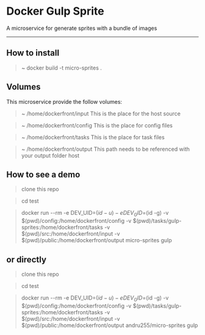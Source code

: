 Docker Gulp Sprite
===================

A microservice for generate sprites with a bundle of images

----------


How to install
-------------

> ~ docker build -t micro-sprites . 


Volumes
-------------

This microservice provide the follow volumes:

> ~ /home/dockerfront/input
This is the place for the host source

> ~ /home/dockerfront/config
This is the place for config files

> ~ /home/dockerfront/tasks
This is the place for task files

> ~ /home/dockerfront/output
This path needs to be referenced with your output folder host

How to see a demo
---------------
> clone this repo

> cd test

> docker run --rm -e DEV_UID=$(id -u) -e DEV_GID=$(id -g) -v $(pwd)/config:/home/dockerfront/config -v $(pwd)/tasks/gulp-sprites:/home/dockerfront/tasks -v $(pwd)/src:/home/dockerfront/input -v $(pwd)/public:/home/dockerfront/output micro-sprites gulp

or directly
---------------
> clone this repo

> cd test

> docker run --rm -e DEV_UID=$(id -u) -e DEV_GID=$(id -g) -v $(pwd)/config:/home/dockerfront/config -v $(pwd)/tasks/gulp-sprites:/home/dockerfront/tasks -v $(pwd)/src:/home/dockerfront/input -v $(pwd)/public:/home/dockerfront/output andru255/micro-sprites gulp
